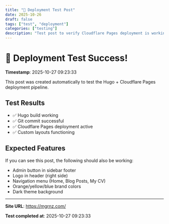```yaml
---
title: "🚀 Deployment Test Post"
date: 2025-10-26
draft: false
tags: ["test", "deployment"]
categories: ["testing"]
description: "Test post to verify Cloudflare Pages deployment is working"
---
```


# 🚀 Deployment Test Success!

**Timestamp**: 2025-10-27 09:23:33

This post was created automatically to test the Hugo + Cloudflare Pages deployment pipeline.

## Test Results

- ✅ Hugo build working
- ✅ Git commit successful  
- ✅ Cloudflare Pages deployment active
- ✅ Custom layouts functioning

## Expected Features

If you can see this post, the following should also be working:

- Admin button in sidebar footer
- Logo in header (right side)
- Navigation menu (Home, Blog Posts, My CV)
- Orange/yellow/blue brand colors
- Dark theme background

---

**Site URL**: https://mgrnz.com/

**Test completed at**: 2025-10-27 09:23:33
